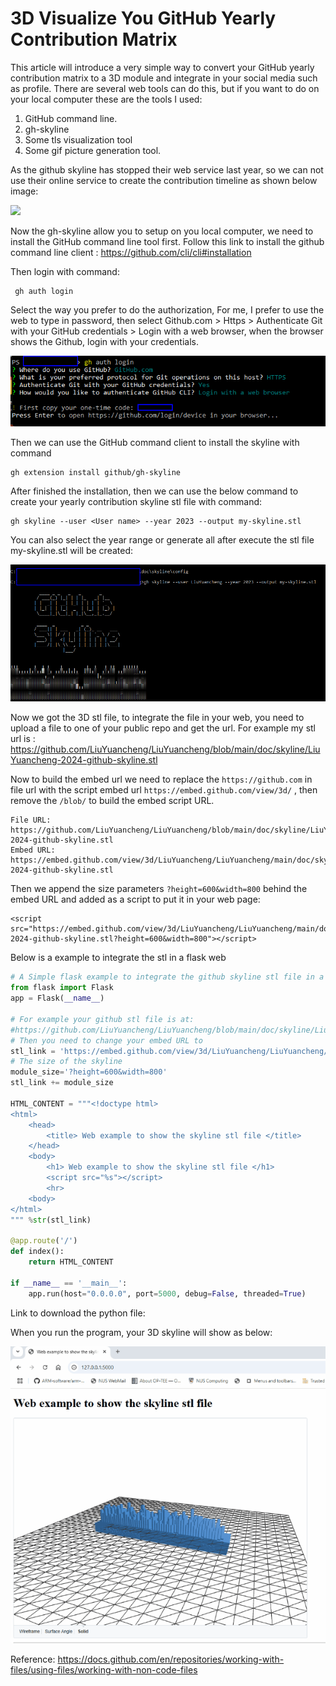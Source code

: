 # 3D Visualize You GitHub Yearly Contribution Matrix  

This article will introduce a very simple way to convert your GitHub yearly contribution matrix to a 3D module and integrate in your social media such as profile. There are several web tools can do this, but if you want to do on your local computer these are the tools I used:

1. GitHub command line. 
2. gh-skyline
3. Some tls visualization tool 
4. Some gif picture generation tool. 

As the github skyline has stopped their web service last year, so we can not use their online service to create the contribution timeline as shown below image:

![](img/skyline2023.gif)

Now the gh-skyline allow you to setup on you local computer, we need to install the GitHub command line tool first. Follow this link to install the github command line client : https://github.com/cli/cli#installation

Then login with command: 

```
 gh auth login
```

Select the way you prefer to do the authorization, For me, I prefer to use the web to type in password, then select Github.com >  Https > Authenticate Git with your GitHub credentials > Login with a web browser, when the browser shows the Github, login with your credentials. 

![](img/s_03.png)

Then we can use the GitHub command client to install the skyline with command 

```
gh extension install github/gh-skyline
```

After finished the installation, then we can use the below command to create your yearly contribution skyline stl file with command: 

```
gh skyline --user <User name> --year 2023 --output my-skyline.stl
```

You can also select the year range or generate all after execute the stl file my-skyline.stl will be created:

![](img/s_04.png)

Now we got the 3D stl file, to integrate the file in your web, you need to upload a file to one of your public repo and get the url. For example my stl url is : https://github.com/LiuYuancheng/LiuYuancheng/blob/main/doc/skyline/LiuYuancheng-2024-github-skyline.stl

Now to build the embed url we need to replace the `https://github.com` in file url with the script embed url `https://embed.github.com/view/3d/` , then remove the `/blob/` to build the embed script URL. 

```
File URL:
https://github.com/LiuYuancheng/LiuYuancheng/blob/main/doc/skyline/LiuYuancheng-2024-github-skyline.stl
Embed URL:
https://embed.github.com/view/3d/LiuYuancheng/LiuYuancheng/main/doc/skyline/LiuYuancheng-2024-github-skyline.stl
```

Then we append the size parameters `?height=600&width=800` behind the embed URL and added as a script to put it in your web page:

```
<script src="https://embed.github.com/view/3d/LiuYuancheng/LiuYuancheng/main/doc/skyline/LiuYuancheng-2024-github-skyline.stl?height=600&width=800"></script>
```

Below is a example to integrate the stl in a flask web 

```python
# A Simple flask example to integrate the github skyline stl file in a web page.
from flask import Flask
app = Flask(__name__)

# For example your github stl file is at:
#https://github.com/LiuYuancheng/LiuYuancheng/blob/main/doc/skyline/LiuYuancheng-2024-github-skyline.stl
# Then you need to change your embed URL to
stl_link = 'https://embed.github.com/view/3d/LiuYuancheng/LiuYuancheng/main/doc/skyline/LiuYuancheng-2024-github-skyline.stl'
# The size of the skyline 
module_size='?height=600&width=800'
stl_link += module_size

HTML_CONTENT = """<!doctype html>
<html>
    <head>
        <title> Web example to show the skyline stl file </title>
    </head>
    <body>
        <h1> Web example to show the skyline stl file </h1>
        <script src="%s"></script>
        <hr>
    <body>
</html>
""" %str(stl_link)

@app.route('/')
def index():
    return HTML_CONTENT

if __name__ == '__main__':
    app.run(host="0.0.0.0", port=5000, debug=False, threaded=True)
```

Link to download the python file: 

When you run the program, your 3D skyline will show as below:

 ![](img/s_05.gif)











Reference: https://docs.github.com/en/repositories/working-with-files/using-files/working-with-non-code-files